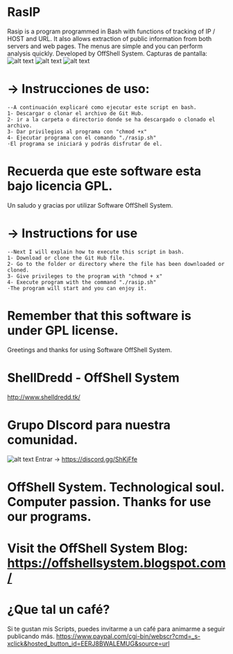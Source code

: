 # RasIP 
Rasip is a program programmed in Bash with functions of tracking of IP / HOST and URL. It also allows extraction of public information from both servers and web pages. The menus are simple and you can perform analysis quickly. Developed by OffShell System.
Capturas de pantalla:
![alt text](https://raw.githubusercontent.com/OffShellSystem/RasIP/master/rasip1.png)
![alt text](https://raw.githubusercontent.com/OffShellSystem/RasIP/master/rasip2.png)
![alt text](https://raw.githubusercontent.com/OffShellSystem/RasIP/master/rasip3.png)
# -> Instrucciones de uso:
    --A continuación explicaré como ejecutar este script en bash.
    1- Descargar o clonar el archivo de Git Hub.
    2- ir a la carpeta o directorio donde se ha descargado o clonado el archivo.
    3- Dar privilegios al programa con "chmod +x"
    4- Ejecutar programa con el comando "./rasip.sh"
    ·El programa se iniciará y podrás disfrutar de el.
# Recuerda que este software esta bajo licencia GPL.
Un saludo y gracias por utilizar Software OffShell System.

# -> Instructions for use
    --Next I will explain how to execute this script in bash.
    1- Download or clone the Git Hub file.
    2- Go to the folder or directory where the file has been downloaded or cloned.
    3- Give privileges to the program with "chmod + x"
    4- Execute program with the command "./rasip.sh"
    ·The program will start and you can enjoy it.
# Remember that this software is under GPL license.
Greetings and thanks for using Software OffShell System.

# ShellDredd - OffShell System
http://www.shelldredd.tk/  
# Grupo DIscord para nuestra comunidad.
![alt text](https://external-content.duckduckgo.com/iu/?u=https%3A%2F%2Fasgardgaming.se%2Fwp-content%2Fuploads%2F2017%2F08%2Fderp-300x240.png&f=1&nofb=1) Entrar -> https://discord.gg/ShKjFfe
# OffShell System. Technological soul. Computer passion. Thanks for use our programs.
# Visit the OffShell System Blog: https://offshellsystem.blogspot.com/
# ¿Que tal un café?
Si te gustan mis Scripts, puedes invitarme a un café para animarme a seguir publicando más.
https://www.paypal.com/cgi-bin/webscr?cmd=_s-xclick&hosted_button_id=EERJ8BWALEMUG&source=url

